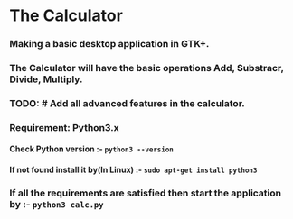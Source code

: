 # The Calculator
### Making a basic  desktop application in GTK+.
### The Calculator will have the basic operations Add, Substracr, Divide, Multiply.

### TODO: # Add all advanced features in the calculator.

### Requirement: Python3.x
#### Check Python version :- `python3 --version`
#### If not found install it by(In Linux) :- `sudo apt-get install python3`

### If all the requirements are satisfied then start the application by :- `python3 calc.py`

